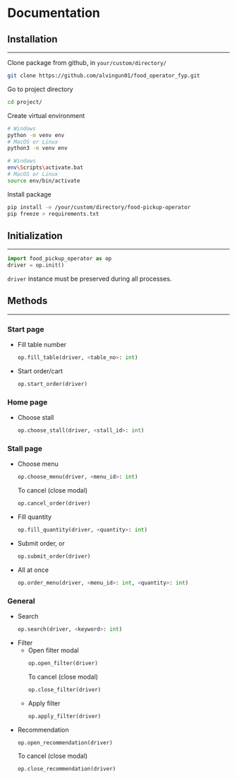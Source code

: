 # Documentation

## Installation
---

Clone package from github, in `your/custom/directory/` 
```sh
git clone https://github.com/alvingun01/food_operator_fyp.git
```

Go to project directory
```sh
cd project/
```

Create virtual environment
```sh
# Windows
python -m venv env 
# MacOS or Linux
python3 -m venv env 

# Windows
env\Scripts\activate.bat
# MacOS or Linux
source env/bin/activate
```

Install package
``` sh
pip install -e /your/custom/directory/food-pickup-operator
pip freeze > requirements.txt
```

## Initialization
---

``` py
import food_pickup_operator as op
driver = op.init() 
```

`driver` instance must be preserved during all processes.

## Methods
---

### Start page

- Fill table number 
  ```py
  op.fill_table(driver, <table_no>: int)
  ```
- Start order/cart
  ```py
  op.start_order(driver)
  ```

### Home page

- Choose stall
  ```py
  op.choose_stall(driver, <stall_id>: int)
  ```

### Stall page

- Choose menu
  ```py
  op.choose_menu(driver, <menu_id>: int)
  ```
  To cancel (close modal)
  ```py
  op.cancel_order(driver)
  ```
- Fill quantity
  ```py
  op.fill_quantity(driver, <quantity>: int)
  ```
- Submit order, or
  ```py
  op.submit_order(driver)
  ```
- All at once
  ```py
  op.order_menu(driver, <menu_id>: int, <quantity>: int)
  ```

### General 

- Search 
  ```py
  op.search(driver, <keyword>: int)
  ```
- Filter
  - Open filter modal
    ```py
    op.open_filter(driver)
    ```
    To cancel (close modal)
    ```py
    op.close_filter(driver)
    ```
  - Apply filter
    ```py
    op.apply_filter(driver)
    ```
- Recommendation
  ```py
  op.open_recommendation(driver)
  ```
  To cancel (close modal)
  ```py
  op.close_recommendation(driver)
  ```

